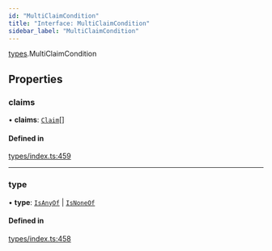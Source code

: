```yaml
---
id: "MultiClaimCondition"
title: "Interface: MultiClaimCondition"
sidebar_label: "MultiClaimCondition"
---
```


[types](../../../modules/Types/Types.md).MultiClaimCondition

## Properties

### claims

• **claims**: [`Claim`](../../../modules/Types/Types.md#claim)[]

#### Defined in

[types/index.ts:459](https://github.com/PolymeshAssociation/polymesh-sdk/blob/720afb69c/src/types/index.ts#L459)

___

### type

• **type**: [`IsAnyOf`](../../../enums/Types/ConditionType/ConditionType.md#isanyof) \| [`IsNoneOf`](../../../enums/Types/ConditionType/ConditionType.md#isnoneof)

#### Defined in

[types/index.ts:458](https://github.com/PolymeshAssociation/polymesh-sdk/blob/720afb69c/src/types/index.ts#L458)
